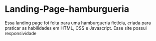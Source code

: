# Landing-Page-hamburgueria
 Essa landing page foi feita para uma hamburgueria fictícia, criada para praticar as habilidades em HTML, CSS e Javascript. Esse site possui responsividade
